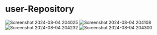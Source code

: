 # user-Repository
![Screenshot 2024-08-04 204025](https://github.com/user-attachments/assets/308f2fca-7f52-4073-8851-316dccb2edfb)
![Screenshot 2024-08-04 204108](https://github.com/user-attachments/assets/aae2445b-1a13-4865-be13-b43190c33a33)
![Screenshot 2024-08-04 204232](https://github.com/user-attachments/assets/49523455-348e-4a30-a856-361d68abd860)
![Screenshot 2024-08-04 204300](https://github.com/user-attachments/assets/4020998e-51dc-4678-8c1c-a0503f7263ea)
